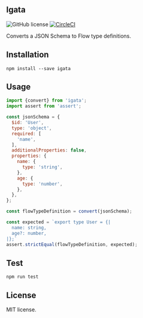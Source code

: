 Igata
---

![GitHub license](https://img.shields.io/badge/license-MIT-blue.svg)
[![CircleCI](https://circleci.com/gh/sakai-akinobu/igata.svg?style=svg)](https://circleci.com/gh/sakai-akinobu/igata)

Converts a JSON Schema to Flow type definitions.

## Installation

```
npm install --save igata
```

## Usage

```javascript
import {convert} from 'igata';
import assert from 'assert';

const jsonSchema = {
  $id: 'User',
  type: 'object',
  required: [
    'name',
  ],
  additionalProperties: false,
  properties: {
    name: {
      type: 'string',
    },
    age: {
      type: 'number',
    },
  },
};

const flowTypeDefinition = convert(jsonSchema);

const expected = `export type User = {|
  name: string,
  age?: number,
|};`
assert.strictEqual(flowTypeDefinition, expected);
```

## Test

```
npm run test
```

## License

MIT license.
